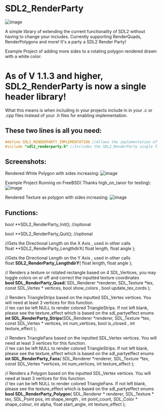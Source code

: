 # SDL2_RenderParty

![image](https://github.com/pawbyte/SDL2_RenderParty/blob/main/images/sdl2_renderparty_logo.png?raw=true)

A simple library of extending the current functionality of SDL2 without having to change your includes. Currently supporting RenderQuads, RenderPolygons and more! It's a party a SDL2 Render Party!

Example Project of adding more sides to a rotating polygon rendered drawn with a white color:


# As of V 1.1.3 and higher, SDL2_RenderParty is now a single header library!

What this means is when including in your projects include in in your .c or .cpp files instead of your .h files for enabling implementation.

## These two lines is all you need:

```c
#define SDL2_RENDERPARTY_IMPLEMENTATION //Allows the implementation of functions to be executed, withhout this line you may experience many compiler errors! 
#include "sdl2_renderparty.h" //Includes the SDL2_RenderParty single file library ( Written in C, compatabile with C++ ) 
```


## Screenshots: 
Rendered White Polygon with sides increasing:
![image](https://raw.githubusercontent.com/pawbyte/SDL2_Render_Party/main/examples/SDL2_Render_Party_White_Polygon_Test.gif)



Example Project Running on FreeBSD( Thanks high_on_tanor for testing):
![image](https://github.com/pawbyte/SDL2_RenderParty/blob/main/images/sdl2_renderparty_example_screenshot_freebsd.png)

Rendered Texture as polygon with sides increasing:
![image](https://github.com/pawbyte/SDL2_RenderParty/blob/main/examples/sdl2_render_party_mk_spinner_polygon.gif?raw=true)


## Functions:

bool **SDL2_RenderParty_Init();  //optional   
  
bool **SDL2_RenderParty_Quit(); //optional   
  
//Gets the Directional Length on the X Axis , used in other calls  
float **SDL2_RenderParty_LengthdirX( float length, float angle  );  
  
//Gets the Directional Length on the Y Axis , used in other calls   
float **SDL2_RenderParty_LengthdirY**( float length, float angle  );   
  
  
// Renders a texture or rotated rectangle based on 4 SDL_Vertices, you may toggle colors on or off and correct the inputted texture coordinates   
**bool SDL_RenderParty_Quad**( SDL_Renderer *renderer, SDL_Texture *tex, const SDL_Vertex * vertices, bool show_colors , bool update_tex_cords   );   
  

// Renders TriangleStrips based on the inputted SDL_Vertex vertices. You will need at least 3 vertices for this function.   
// tex can be left NULL to render colored TriangleStrips. If not left blank, please see the texture_effect which is based on the sdl_partyeffect enums   
**int SDL_RenderParty_Strips**(SDL_Renderer *renderer, SDL_Texture *tex, const SDL_Vertex * vertices, int num_vertices, bool is_closed , int texture_effect   );   
  
  
// Renders TriangleFans based on the inputted SDL_Vertex vertices. You will need at least 3 vertices for this function.   
// tex can be left NULL to render colored TriangleStrips. If not left blank, please see the texture_effect which is based on the sdl_partyeffect enums   
**int SDL_RenderParty_Fans**( SDL_Renderer *renderer, SDL_Texture *tex, const SDL_Vertex *vertices, int num_vertices, int texture_effect  );   
  
  
// Renders a Polygon based on the inputted SDL_Vertex vertices. You will need at least 3 vertices for this function.   
// tex can be left NULL to render colored TriangleFans. If not left blank, please see the texture_effect which is based on the sdl_partyeffect enums   
**bool SDL_RenderParty_Polygon**( SDL_Renderer * renderer, SDL_Texture * tex, SDL_Point pos, int shape_length , int point_count, SDL_Color * shape_colour, int alpha, float start_angle, int texture_effect  );   

  
